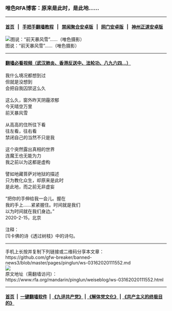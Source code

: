 ### 唯色RFA博客：原来是此时，是此地……
------------------------

#### [首页](https://github.com/gfw-breaker/banned-news3/blob/master/README.md) &nbsp;&nbsp;|&nbsp;&nbsp; [手把手翻墙教程](https://github.com/gfw-breaker/guides/wiki) &nbsp;&nbsp;|&nbsp;&nbsp; [禁闻聚合安卓版](https://github.com/gfw-breaker/bn-android) &nbsp;&nbsp;|&nbsp;&nbsp; [网门安卓版](https://github.com/oGate2/oGate) &nbsp;&nbsp;|&nbsp;&nbsp; [神州正道安卓版](https://github.com/SzzdOgate/update) 



<div id="headerimg">
 <img alt="图说：“前天暴风雪”……（唯色摄影）" src="https://www.rfa.org/mandarin/pinglun/weiseblog/ws-03162020111552.html/89514404_10158347664379802_8178441609390587904_n.jpg/@@images/2de17f25-7a2a-4d93-8277-da3fcf9d38d5.jpeg" title="图说：“前天暴风雪”……（唯色摄影）"/>
 <div id="headerimgcontents">
  <div id="headerimgcaption">
   <span>
    图说：“前天暴风雪”……（唯色摄影）
   </span>
   <!-- zoomattribute -->
  </div>
  <!-- headerimgcaption -->
 </div>
 <!-- headerimagecontents -->
</div>

<hr/>


#### [翻墙必看视频（武汉肺炎、香港反送中、法轮功、八九六四...）](https://github.com/gfw-breaker/banned-news3/blob/master/pages/link3.md)

<div id="storytext">
 <div>
  <div class="slot_header">
  </div>
 </div>
 <p>
  我什么境况都想到过
  <br/>
  但就是没想到
  <br/>
  会把自我囚禁这么久
  <br/>
  <br/>
  这么久，窗外昨天阴霾浓郁
  <br/>
  今天晴空万里
  <br/>
  前天暴风雪
  <br/>
  <br/>
  从高高的住所往下看
  <br/>
  往左看，往右看
  <br/>
  禁闭自己的当然不只是我
  <br/>
  <br/>
  这个突然露出真相的世界
  <br/>
  连魔王也无能为力
  <br/>
  我之前以为这都是虚构
  <br/>
  <br/>
  譬如地藏菩萨对地狱的描述
  <br/>
  只为教化众生，却原来是此时
  <br/>
  是此地，而之前无非虚妄
  <br/>
  <br/>
  “把你的手伸给我一会儿。握在
  <br/>
  我的手上……紧紧握住。时间就是我们
  <br/>
  以为时间就在我们身边。”
  <br/>
  2020-2-15，北京
  <br/>
  <br/>
  注释：
  <br/>
  [1]卡佛的诗《透过树枝》中的诗句。
 </p>
</div>

<hr/>
手机上长按并复制下列链接或二维码分享本文章：<br/>
https://github.com/gfw-breaker/banned-news3/blob/master/pages/pinglun/ws-03162020111552.md <br/>
<a href='https://github.com/gfw-breaker/banned-news3/blob/master/pages/pinglun/ws-03162020111552.md'><img src='https://github.com/gfw-breaker/banned-news3/blob/master/pages/pinglun/ws-03162020111552.md.png'/></a> <br/>
原文地址（需翻墙访问）：https://www.rfa.org/mandarin/pinglun/weiseblog/ws-03162020111552.html


------------------------
#### [首页](https://github.com/gfw-breaker/banned-news3/blob/master/README.md) &nbsp;|&nbsp; [一键翻墙软件](https://github.com/gfw-breaker/nogfw/blob/master/README.md) &nbsp;| [《九评共产党》](https://github.com/gfw-breaker/9ping.md/blob/master/README.md#九评之一评共产党是什么) | [《解体党文化》](https://github.com/gfw-breaker/jtdwh.md/blob/master/README.md) | [《共产主义的终极目的》](https://github.com/gfw-breaker/gczydzjmd.md/blob/master/README.md)


<img src='http://gfw-breaker.win/banned-news3/pages/pinglun/ws-03162020111552.md' width='0px' height='0px'/>